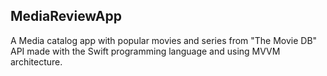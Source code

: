 ## MediaReviewApp

A Media catalog app with popular movies and series from "The Movie DB" API made with the Swift programming language and using MVVM architecture.
